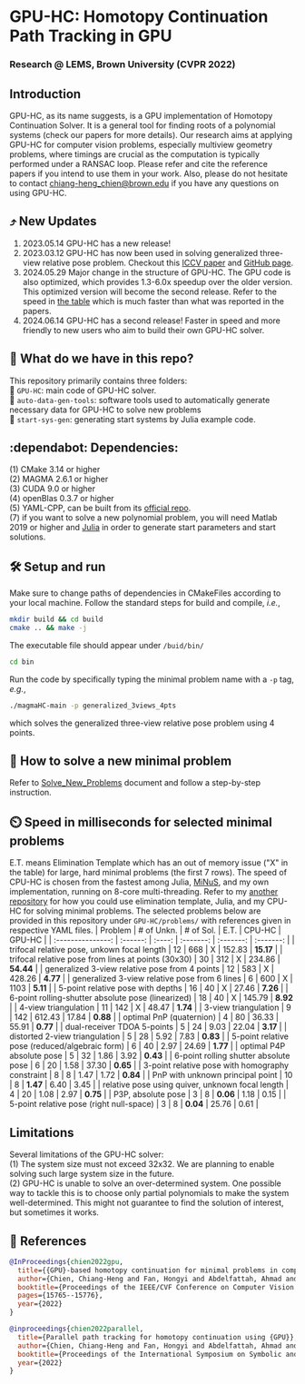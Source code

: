 # GPU-HC: Homotopy Continuation Path Tracking in GPU
### Research @ LEMS, Brown University (CVPR 2022)
## Introduction
GPU-HC, as its name suggests, is a GPU implementation of Homotopy Continuation Solver. It is a general tool for finding roots of a polynomial systems (check our papers for more details). Our research aims at applying GPU-HC for computer vision problems, especially multiview geometry problems, where timings are crucial as the computation is typically performed under a RANSAC loop. Please refer and cite the reference papers if you intend to use them in your work. Also, please do not hesitate to contact chiang-heng_chien@brown.edu if you have any questions on using GPU-HC. <br />

## :arrow_heading_up: New Updates
1. 2023.05.14 GPU-HC has a new release! <br />
2. 2023.03.12 GPU-HC has now been used in solving generalized three-view relative pose problem. Checkout this [ICCV paper](https://openaccess.thecvf.com/content/ICCV2023/papers/Ding_Minimal_Solutions_to_Generalized_Three-View_Relative_Pose_Problem_ICCV_2023_paper.pdf) and [GitHub page](https://github.com/C-H-Chien/Three_View_Generalized_Camera). <br />
3. 2024.05.29 Major change in the structure of GPU-HC. The GPU code is also optimized, which provides 1.3-6.0x speedup over the older version. This optimized version will become the second release. Refer to the speed in [the table](https://github.com/C-H-Chien/Homotopy-Continuation-Tracker-on-GPU/tree/main?tab=readme-ov-file#timer_clock-speed-in-milliseconds-for-selected-minimal-problems) which is much faster than what was reported in the papers. <br />
4. 2024.06.14 GPU-HC has a second release! Faster in speed and more friendly to new users who aim to build their own GPU-HC solver. <br />

## :floppy_disk: What do we have in this repo?
This repository primarily contains three folders: <br />
:file_folder: ``GPU-HC``: main code of GPU-HC solver. <br />
:file_folder: ``auto-data-gen-tools``: software tools used to automatically generate necessary data for GPU-HC to solve new problems <br />
:file_folder: ``start-sys-gen``: generating start systems by Julia example code. <br />

## :dependabot: Dependencies:
(1) CMake 3.14 or higher <br />
(2) MAGMA 2.6.1 or higher <br />
(3) CUDA 9.0 or higher <br />
(4) openBlas 0.3.7 or higher <br />
(5) YAML-CPP, can be built from its [official repo](https://github.com/jbeder/yaml-cpp). <br />
(7) if you want to solve a new polynomial problem, you will need Matlab 2019 or higher and [Julia](https://julialang.org/downloads/) in order to generate start parameters and start solutions.

## :hammer_and_wrench: Setup and run
Make sure to change paths of dependencies in CMakeFiles according to your local machine. Follow the standard steps for build and compile, _i.e._, <br />
```bash
mkdir build && cd build
cmake .. && make -j
```
The executable file should appear under ``/buid/bin/`` <br />
```bash
cd bin
```
Run the code by specifically typing the minimal problem name with a ``-p`` tag, _e.g._,
```bash
./magmaHC-main -p generalized_3views_4pts
```
which solves the generalized three-view relative pose problem using 4 points.

## :beginner: How to solve a new minimal problem
Refer to [Solve_New_Problems](https://github.com/C-H-Chien/Homotopy-Continuation-Tracker-on-GPU/blob/main/Solve_New_Problems.md) document and follow a step-by-step instruction.

## :timer_clock: Speed in milliseconds for selected minimal problems
E.T. means Elimination Template which has an out of memory issue ("X" in the table) for large, hard minimal problems (the first 7 rows). The speed of CPU-HC is chosen from the fastest among Julia, [MiNuS](https://github.com/rfabbri/minus), and my own implementation, running on 8-core multi-threading. Refer to my [another repository](https://github.com/C-H-Chien/Minimal-Problem-Solver-on-CPU) for how you could use elimination template, Julia, and my CPU-HC for solving minimal problems. The selected problems below are provided in this repository under ``GPU-HC/problems/`` with references given in respective YAML files.
| Problem           | # of Unkn. | # of Sol. | E.T. | CPU-HC | GPU-HC |
| :---------------: | :------: | :----: | :-------: | :-------: | :-------: |
| trifocal relative pose, unkown focal length              | 12 |  668 | X | 152.83 | **15.17** | 
| trifocal relative pose from lines at points (30x30)      | 30 |  312 | X | 234.86 | **54.44** |
| generalized 3-view relative pose from 4 points           | 12 |  583 | X | 428.26 |  **4.77** |
| generalized 3-view relative pose from 6 lines            |  6 |  600 | X | 1103   |  **5.11** |
| 5-point relative pose with depths                        | 16 |   40 | X |  27.46 |  **7.26** |
| 6-point rolling-shutter absolute pose (linearized)       | 18 |   40 | X | 145.79 |  **8.92** |
| 4-view triangulation                                     | 11 |  142 | X |  48.47 |  **1.74** |
| 3-view triangulation                                     |  9 |  142 | 612.43 | 17.84 | **0.88** |
| optimal PnP (quaternion)                                 |  4 |   80 |  36.33 | 55.91 | **0.77** |
| dual-receiver TDOA 5-points                              |  5 |   24 |   9.03 | 22.04 | **3.17** |
| distorted 2-view triangulation                           |  5 |   28 |   5.92 |  7.83 | **0.83** |
| 5-point relative pose (reduced/algebraic form)           |  6 |   40 |   2.97 | 24.69 | **1.77** |
| optimal P4P absolute pose                                |  5 |   32 |   1.86 |  3.92 | **0.43** |
| 6-point rolling shutter absolute pose                    |  6 |   20 |   1.58 | 37.30 | **0.65** |
| 3-point relative pose with homography constraint         |  8 |    8 |   1.47 |  1.72 | **0.84** |
| PnP with unknown principal point                         | 10 |    8 |   **1.47** |  6.40 | 3.45 |
| relative pose using quiver, unknown focal length         |  4 |   20 |   1.08 |  2.97 | **0.75** |
| P3P, absolute pose                                       |  3 |    8 |   **0.06** |  1.18 | 0.15 |
| 5-point relative pose (right null-space)                 |  3 |    8 |   **0.04** | 25.76 | 0.61 |

## Limitations
Several limitations of the GPU-HC solver: <br />
(1) The system size must not exceed 32x32. We are planning to enable solving such large system size in the future. <br />
(2) GPU-HC is unable to solve an over-determined system. One possible way to tackle this is to choose only partial polynomials to make the system well-determined. This might not guarantee to find the solution of interest, but sometimes it works. <br />

## :bookmark: References
```BibTeX
@InProceedings{chien2022gpu,
  title={{GPU}-based homotopy continuation for minimal problems in computer vision},
  author={Chien, Chiang-Heng and Fan, Hongyi and Abdelfattah, Ahmad and Tsigaridas, Elias and Tomov, Stanimire and Kimia, Benjamin},
  booktitle={Proceedings of the IEEE/CVF Conference on Computer Vision and Pattern Recognition},
  pages={15765--15776},
  year={2022}
}
```
```BibTeX
@inproceedings{chien2022parallel,
  title={Parallel path tracking for homotopy continuation using {GPU}},
  author={Chien, Chiang-Heng and Fan, Hongyi and Abdelfattah, Ahmad and Tsigaridas, Elias and Tomov, Stanimire and Kimia, Benjamin},
  booktitle={Proceedings of the International Symposium on Symbolic and Algebraic Computation},
  year={2022}
}
```
